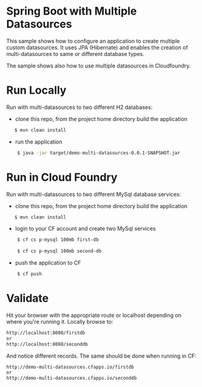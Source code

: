 # Spring Boot with Multiple Datasources

This sample shows how to configure an application to create multiple custom datasources. 
It uses JPA (Hibernate) and enables the creation of multi-datasources
to same or different database types. 

The sample shows also how to use multiple datasources in Cloudfoundry. 

# Run Locally

Run with multi-datasources to two different H2 databases:

* clone this repo, from the project home directory build the application 
 ```bash
    $ mvn clean install
```

* run the application
```bash
    $ java -jar target/demo-multi-datasources-0.0.1-SNAPSHOT.jar
```

# Run in Cloud Foundry

Run with multi-datasources to two different MySql database services:

* clone this repo, from the project home directory build the application 
 ```bash
    $ mvn clean install
```

* login to your CF account and create two MySql services
```bash
    $ cf cs p-mysql 100mb first-db
    
    $ cf cs p-mysql 100mb second-db
``` 

* push the application to CF
```bash
    $ cf push
```

# Validate

Hit your browser with the appropriate route or localhost depending on 
where you're running it. Locally browse to:

```bash
http://localhost:8080/firstdb
or 
http://localhost:8080/seconddb
```

And notice different records. The same should be done when running in CF:

```bash
http://demo-multi-datasources.cfapps.io/firstdb
or 
http://demo-multi-datasources.cfapps.io/seconddb
```